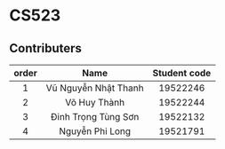 # CS523
## Contributers
| order | Name | Student code |
|:-----:|:----:|:------------:|
| 1 | Vũ Nguyễn Nhật Thanh | 19522246 |
| 2 | Võ Huy Thành | 19522244 |
| 3 | Đinh Trọng Tùng Sơn | 19522132 |
| 4 | Nguyễn Phi Long | 19521791 |
